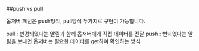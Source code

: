 ##push vs pull

옵저버 패턴은 push방식, pull방식 두가지로 구현이 가능합니다.

pull : 변경되었다는 알림과 함께 옵저버에게 직접 데이터를 전달
push : 변되었다는 알림을 보내면 옵저버는 필요한 데이터를 get하여 확인하는 방식